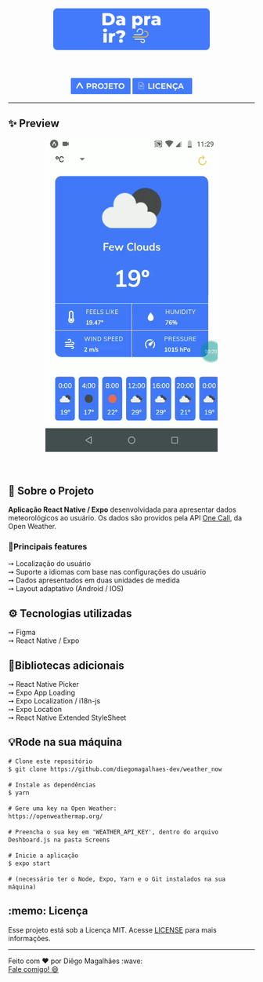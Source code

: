 <h1 align="center">
    <img  style="max-width:320px" alt="Weather app" src="./assets/logo.png" />
    <br>
 
</h1>
<br>
<p align="center">
  <a href="#sobre"> <img style="max-width: 8rem;" src="./assets/project.png"></a>
  <a href="#license"> <img style="max-width: 8rem;" src="./assets/license.png"></a>
</p>
<hr>
<h2>✨ Preview</h2>
<div align="center">
<img src="./assets/preview.gif">
</div>
<br> <br>
<h2 id="sobre">🔎 Sobre o Projeto</h2>
<b>Aplicação React Native / Expo</b> desenvolvidada para apresentar dados meteorológicos ao usuário. Os dados são providos pela API <a href="https://openweathermap.org/api/one-call-api">One Call</a>, da Open Weather.
<br> 
<h3>📱Principais features</h3>
➙ Localização do usuário <br>
➙ Suporte a idiomas com base nas configurações do usuário<br>
➙ Dados apresentados em duas unidades de medida<br>
➙ Layout adaptativo (Android / IOS)<br>


<h2 id="tecnologias">⚙️ Tecnologias utilizadas</h2>
➙ Figma <br>
➙ React Native / Expo
<h2>📍Bibliotecas adicionais</h2>
➙ React Native Picker <br>
➙ Expo App Loading <br>
➙ Expo Localization / i18n-js<br>
➙ Expo Location<br>
➙ React Native Extended StyleSheet


<h2>💡Rode na sua máquina</h2>

```
# Clone este repositório
$ git clone https://github.com/diegomagalhaes-dev/weather_now

# Instale as dependências
$ yarn 

# Gere uma key na Open Weather:
https://openweathermap.org/

# Preencha o sua key em 'WEATHER_API_KEY', dentro do arquivo Deshboard.js na pasta Screens

# Inicie a aplicação
$ expo start

# (necessário ter o Node, Expo, Yarn e o Git instalados na sua máquina)
```

<h2 id="license"> :memo: Licença</h2>

Esse projeto está sob  a Licença MIT. Acesse [LICENSE](https://github.com/diegomagalhaes-dev/weather_now/blob/master/LICENSE) para mais informações.
<hr>
Feito com ♥ por Diêgo Magalhães :wave: <br><a href="https://www.linkedin.com/in/magalhaesdiego/">Fale comigo! 😄</a>
